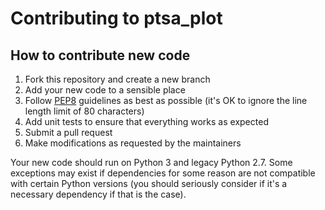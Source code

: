 # Contributing to ptsa_plot

## How to contribute new code

1. Fork this repository and create a new branch
2. Add your new code to a sensible place
3. Follow [PEP8][] guidelines as best as possible (it's OK to ignore the line
   length limit of 80 characters)
4. Add unit tests to ensure that everything works as expected
5. Submit a pull request
6. Make modifications as requested by the maintainers

Your new code should run on Python 3 and legacy Python 2.7. Some exceptions may
exist if dependencies for some reason are not compatible with certain Python
versions (you should seriously consider if it's a necessary dependency if that
is the case).

[PEP8]: https://www.python.org/dev/peps/pep-0008/
